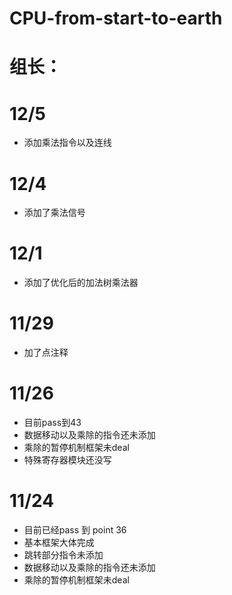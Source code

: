 # CPU-from-start-to-earth
# 组长：
# 12/5
* 添加乘法指令以及连线
# 12/4
* 添加了乘法信号
# 12/1
* 添加了优化后的加法树乘法器
# 11/29
* 加了点注释
# 11/26
* 目前pass到43
* 数据移动以及乘除的指令还未添加
* 乘除的暂停机制框架未deal
* 特殊寄存器模块还没写
# 11/24
* 目前已经pass 到 point 36
* 基本框架大体完成
* 跳转部分指令未添加
* 数据移动以及乘除的指令还未添加
* 乘除的暂停机制框架未deal

